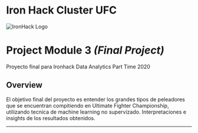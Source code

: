 
# Iron Hack Cluster UFC
![IronHack Logo](https://s3-eu-west-1.amazonaws.com/ih-materials/uploads/upload_d5c5793015fec3be28a63c4fa3dd4d55.png)

# Project Module 3 _(Final Project)_
Proyecto final para Ironhack Data Analytics Part Time 2020

## Overview
El objetivo final del proyecto es entender los grandes tipos de peleadores que se encuentran compitiendo en Ultimate Fighter Championship, utilizando tecnica de machine learning no supervizado. Interpretaciones e insights de los resultados obtenidos.

---



